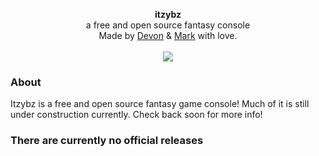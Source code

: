 <div id="header">
    <p align="center">
      <b>itzybz</b><br>
	  <span font-size="16px">a free and open source fantasy console</span><br>
      <span font-size="12px">Made by <a href="http://tek256.com">Devon</a> & <a href="https://github.com/markwhi">Mark</a> with love.</span><br><br>
      <span><img src="https://github.com/itzybz/itzybz/workflows/Build%20Itzy/badge.svg"></span>
    </p>
</div>

### About
Itzybz is a free and open source fantasy game console! Much of it is still under construction currently. Check back soon for more info!

### There are currently no official releases


